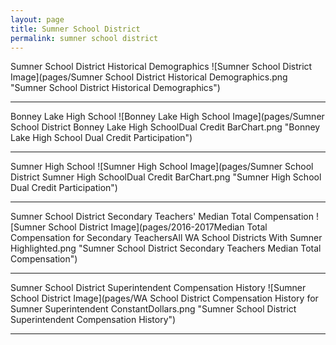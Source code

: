 ```yaml
---
layout: page
title: Sumner School District
permalink: sumner school district
---
```



Sumner School District Historical Demographics
![Sumner School District Image](pages/Sumner School District Historical Demographics.png "Sumner School District Historical Demographics")

___

Bonney Lake High School
![Bonney Lake High School Image](pages/Sumner School District Bonney Lake High SchoolDual Credit BarChart.png "Bonney Lake High School Dual Credit Participation")

___

Sumner High School
![Sumner High School Image](pages/Sumner School District Sumner High SchoolDual Credit BarChart.png "Sumner High School Dual Credit Participation")

___

Sumner School District Secondary Teachers' Median Total Compensation
![Sumner School District Image](pages/2016-2017Median Total Compensation for Secondary TeachersAll WA School Districts With Sumner Highlighted.png "Sumner School District Secondary Teachers Median Total Compensation")

___

Sumner School District Superintendent Compensation History
![Sumner School District Image](pages/WA School District Compensation History for Sumner Superintendent ConstantDollars.png "Sumner School District Superintendent Compensation History")

___

